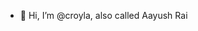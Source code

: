 - 👋 Hi, I’m @croyla, also called Aayush Rai

<!---
croyla/croyla is a ✨ special ✨ repository because its `README.md` (this file) appears on your GitHub profile.
You can click the Preview link to take a look at your changes.
--->
